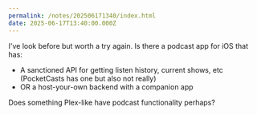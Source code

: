 ```yaml
---
permalink: /notes/202506171340/index.html
date: 2025-06-17T13:40:00.000Z
---
```


I've look before but worth a try again. Is there a podcast app for iOS that has:

- A sanctioned API for getting listen history, current shows, etc (PocketCasts has one but also not really)
- OR a host-your-own backend with a companion app

Does something Plex-like have podcast functionality perhaps?
